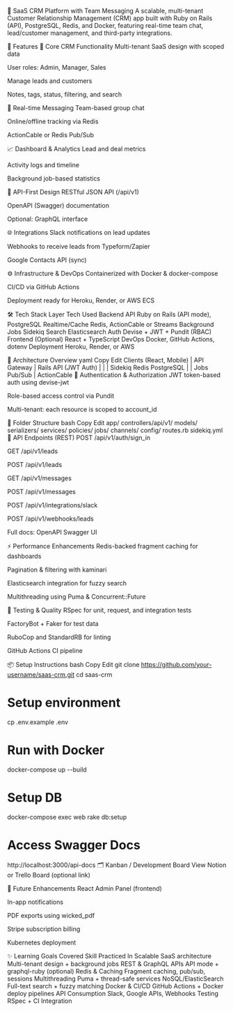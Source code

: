 🚀 SaaS CRM Platform with Team Messaging
A scalable, multi-tenant Customer Relationship Management (CRM) app built with Ruby on Rails (API), PostgreSQL, Redis, and Docker, featuring real-time team chat, lead/customer management, and third-party integrations.

📌 Features
🧠 Core CRM Functionality
Multi-tenant SaaS design with scoped data

User roles: Admin, Manager, Sales

Manage leads and customers

Notes, tags, status, filtering, and search

💬 Real-time Messaging
Team-based group chat

Online/offline tracking via Redis

ActionCable or Redis Pub/Sub

📈 Dashboard & Analytics
Lead and deal metrics

Activity logs and timeline

Background job-based statistics

🔌 API-First Design
RESTful JSON API (/api/v1)

OpenAPI (Swagger) documentation

Optional: GraphQL interface

🌐 Integrations
Slack notifications on lead updates

Webhooks to receive leads from Typeform/Zapier

Google Contacts API (sync)

⚙️ Infrastructure & DevOps
Containerized with Docker & docker-compose

CI/CD via GitHub Actions

Deployment ready for Heroku, Render, or AWS ECS

🛠 Tech Stack
Layer	Tech Used
Backend API	Ruby on Rails (API mode), PostgreSQL
Realtime/Cache	Redis, ActionCable or Streams
Background Jobs	Sidekiq
Search	Elasticsearch
Auth	Devise + JWT + Pundit (RBAC)
Frontend (Optional)	React + TypeScript
DevOps	Docker, GitHub Actions, dotenv
Deployment	Heroku, Render, or AWS

🧱 Architecture Overview
yaml
Copy
Edit
Clients (React, Mobile)
      |
   API Gateway
      |
  Rails API (JWT Auth)
   |       |       |
Sidekiq  Redis   PostgreSQL
   |        |
  Jobs   Pub/Sub
         |
      ActionCable
🔐 Authentication & Authorization
JWT token-based auth using devise-jwt

Role-based access control via Pundit

Multi-tenant: each resource is scoped to account_id

📂 Folder Structure
bash
Copy
Edit
app/
  controllers/api/v1/
  models/
  serializers/
  services/
  policies/
  jobs/
  channels/
config/
  routes.rb
  sidekiq.yml
🔄 API Endpoints (REST)
POST /api/v1/auth/sign_in

GET /api/v1/leads

POST /api/v1/leads

GET /api/v1/messages

POST /api/v1/messages

POST /api/v1/integrations/slack

POST /api/v1/webhooks/leads

Full docs: OpenAPI Swagger UI

⚡ Performance Enhancements
Redis-backed fragment caching for dashboards

Pagination & filtering with kaminari

Elasticsearch integration for fuzzy search

Multithreading using Puma & Concurrent::Future

🧪 Testing & Quality
RSpec for unit, request, and integration tests

FactoryBot + Faker for test data

RuboCop and StandardRB for linting

GitHub Actions CI pipeline

📦 Setup Instructions
bash
Copy
Edit
git clone https://github.com/your-username/saas-crm.git
cd saas-crm

# Setup environment
cp .env.example .env

# Run with Docker
docker-compose up --build

# Setup DB
docker-compose exec web rake db:setup

# Access Swagger Docs
http://localhost:3000/api-docs
🗂 Kanban / Development Board
View Notion or Trello Board (optional link)

📌 Future Enhancements
React Admin Panel (frontend)

In-app notifications

PDF exports using wicked_pdf

Stripe subscription billing

Kubernetes deployment

✨ Learning Goals Covered
Skill	Practiced In
Scalable SaaS architecture	Multi-tenant design + background jobs
REST & GraphQL APIs	API mode + graphql-ruby (optional)
Redis & Caching	Fragment caching, pub/sub, sessions
Multithreading	Puma + thread-safe services
NoSQL/ElasticSearch	Full-text search + fuzzy matching
Docker & CI/CD	GitHub Actions + Docker deploy pipelines
API Consumption	Slack, Google APIs, Webhooks
Testing	RSpec + CI Integration

